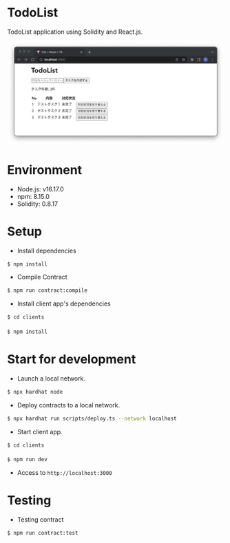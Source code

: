 # TodoList

TodoList application using Solidity and React.js.

![app image](./app_image.png)

# Environment
- Node.js: v16.17.0
- npm: 8.15.0
- Solidity: 0.8.17

# Setup

- Install dependencies

```sh
$ npm install
```

- Compile Contract

```sh
$ npm run contract:compile
```

- Install client app's dependencies

```sh
$ cd clients

$ npm install
```

# Start for development
- Launch a local network.

```sh
$ npx hardhat node
```

- Deploy contracts to a local network.

```sh
$ npx hardhat run scripts/deploy.ts --network localhost
```

- Start client app.

```sh
$ cd clients

$ npm run dev
```

- Access to `http://localhost:3000`

# Testing
- Testing contract

```sh
$ npm run contract:test
```
